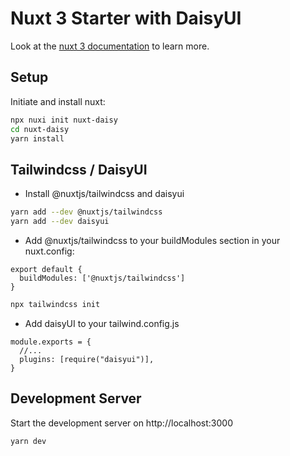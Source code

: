 # Nuxt 3 Starter with DaisyUI

Look at the [nuxt 3 documentation](https://v3.nuxtjs.org) to learn more.

## Setup

Initiate and install nuxt:

```bash
npx nuxi init nuxt-daisy
cd nuxt-daisy
yarn install
```

## Tailwindcss / DaisyUI

- Install @nuxtjs/tailwindcss and daisyui
  
```bash
yarn add --dev @nuxtjs/tailwindcss
yarn add --dev daisyui
```

- Add @nuxtjs/tailwindcss to your buildModules section in your nuxt.config:

```
export default {
  buildModules: ['@nuxtjs/tailwindcss']
}
```

```bash
npx tailwindcss init
```
- Add daisyUI to your tailwind.config.js

```
module.exports = {
  //...
  plugins: [require("daisyui")],
}
```

## Development Server

Start the development server on http://localhost:3000

```bash
yarn dev
```
